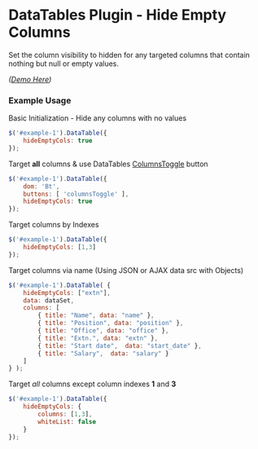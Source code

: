 # DataTables Plugin - Hide Empty Columns #

Set the column visibility to hidden for any targeted columns that contain nothing but null or empty values.

*([Demo Here](http://www.justinhyland.com/p/dt/datatables-hide-empty-columns/examples/))*

### Example Usage ###

Basic Initialization - Hide any columns with no values
```javascript
$('#example-1').DataTable({
    hideEmptyCols: true
});
```

Target **all** columns & use DataTables [ColumnsToggle](https://datatables.net/reference/button/columnsToggle) button
```javascript
$('#example-1').DataTable({
    dom: 'Bt',
    buttons: [ 'columnsToggle' ],
    hideEmptyCols: true
});
```

Target columns by Indexes
```javascript
$('#example-1').DataTable({
    hideEmptyCols: [1,3] 
});
```

Target columns via name (Using JSON or AJAX data src with Objects)
```javascript
$('#example-1').DataTable( {
    hideEmptyCols: ["extn"],
    data: dataSet,
    columns: [
        { title: "Name", data: "name" },
        { title: "Position", data: "position" },
        { title: "Office", data: "office" },
        { title: "Extn.", data: "extn" },
        { title: "Start date",  data: "start_date" },
        { title: "Salary",  data: "salary" }
    ]
} );
```

Target *all* columns except column indexes **1** and **3**
```javascript
$('#example-1').DataTable({
    hideEmptyCols: {
    	columns: [1,3],
    	whiteList: false
    }
});
```